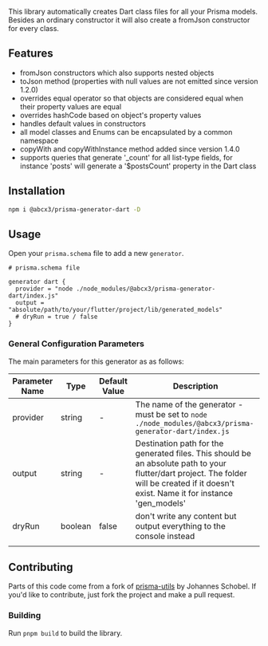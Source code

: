 
This library automatically creates Dart class files for all your Prisma models. Besides an ordinary constructor it will also create a fromJson constructor for every class.

## Features

- fromJson constructors which also supports nested objects
- toJson method (properties with null values are not emitted since version 1.2.0)
- overrides equal operator so that objects are considered equal when their property values are equal
- overrides hashCode based on object's property values
- handles default values in constructors
- all model classes and Enums can be encapsulated by a common namespace
- copyWith and copyWithInstance method added since version 1.4.0 
- supports queries that generate '_count' for all list-type fields, for instance 'posts' will generate a '$postsCount' property in the Dart class

## Installation

```bash
npm i @abcx3/prisma-generator-dart -D
```


## Usage

Open your `prisma.schema` file to add a new `generator`.

```prisma
# prisma.schema file

generator dart {
  provider = "node ./node_modules/@abcx3/prisma-generator-dart/index.js"
  output = "absolute/path/to/your/flutter/project/lib/generated_models"
  # dryRun = true / false
}
```


### General Configuration Parameters

The main parameters for this generator as as follows:

| Parameter Name | Type    | Default Value | Description                                                                                                                                                                                                                                                                                                                                                                              |
| -------------- | ------- | ------------- | ---------------------------------------------------------------------------------------------------------------------------------------------------------------------------------------------------------------------------------------------------------------------------------------------------------------------------------------------------------------------------------------- |
| provider       | string  | -             | The name of the generator - must be set to `node ./node_modules/@abcx3/prisma-generator-dart/index.js`                                                                                                                                                                                                                                                                                                                       |
| output         | string  | -             | Destination path for the generated files. This should be an absolute path to your flutter/dart project. The folder will be created if it doesn't exist. Name it for instance 'gen_models' |
| dryRun         | boolean | false         | don't write any content but output everything to the console instead                                                                                                                                                                                                                                                                                                                     |
|                                                                                                                                                                                                                                                                                                  |



## Contributing

Parts of this code come from a fork of [prisma-utils]([https://github.com/prisma-utils/prisma-utils/) by Johannes Schobel.
If you'd like to contribute, just fork the project and make a pull request.

### Building

Run `pnpm build` to build the library.


